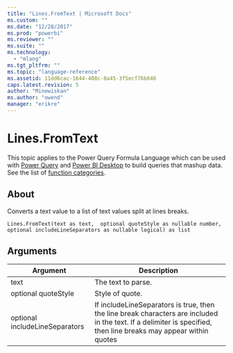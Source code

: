 ```yaml
---
title: "Lines.FromText | Microsoft Docs"
ms.custom: ""
ms.date: "12/28/2017"
ms.prod: "powerbi"
ms.reviewer: ""
ms.suite: ""
ms.technology: 
  - "mlang"
ms.tgt_pltfrm: ""
ms.topic: "language-reference"
ms.assetid: 11dd6cac-1644-408c-8a45-3f5ecf76b646
caps.latest.revision: 5
author: "Minewiskan"
ms.author: "owend"
manager: "erikre"
---
```

# Lines.FromText
This topic applies to the Power Query Formula Language which can be used with [Power Query](https://support.office.com/article/Introduction-to-Microsoft-Power-Query-for-Excel-6E92E2F4-2079-4E1F-BAD5-89F6269CD605) and [Power BI Desktop](http://go.microsoft.com/fwlink/p/?LinkId=618607) to build queries that mashup data. See the list of [function categories](https://msdn.microsoft.com/en-us/library/mt211003.aspx).  
  
## About  
Converts a text value to a list of text values split at lines breaks.  
  
```  
Lines.FromText(text as text,  optional quoteStyle as nullable number,  optional includeLineSeparators as nullable logical) as list  
```  
  
## <a name="__toc360789868"></a>Arguments  
  
|Argument|Description|  
|------------|---------------|  
|text|The text to parse.|  
|optional quoteStyle|Style of quote.|  
|optional includeLineSeparators|If includeLineSeparators is true, then the line break characters are included in the text. If a delimiter is specified, then line breaks may appear within quotes|  
  
